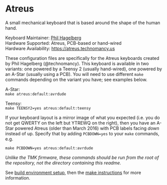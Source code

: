 Atreus
======

A small mechanical keyboard that is based around the shape of the human hand.

Keyboard Maintainer: [Phil Hagelberg](https://github.com/technomancy)  
Hardware Supported: Atreus, PCB-based or hand-wired  
Hardware Availability: https://atreus.technomancy.us

These configuration files are specifically for the Atreus keyboards created by Phil Hagelberg (@technomancy). This keyboard is available in two variants: one powered by a Teensy 2 (usually hand-wired), one powered by an A-Star (usually using a PCB). You will need 
to use different `make` commands depending on the variant you have; see examples below.

A-Star:\
`make atreus:default:avrdude`

Teensy:\
`make TEENSY2=yes atreus:default:teensy`
 
If your keyboard layout is a mirror image of what you expected (i.e. you do not get QWERTY on the left but YTREWQ on the right), then you have an A-Star powered Atreus (older than March 2016) with PCB labels facing *down* instead of up. Specify that by adding `PCBDOWN=yes` to your `make` commands, e.g.

`make PCBDOWN=yes atreus:default:avrdude`

*Unlike the TMK firmware, these commands should be run from the root of the repository, not the directory containing this readme.*

See [build environment setup](https://docs.qmk.fm/#/getting_started_build_tools), then the [make instructions](https://docs.qmk.fm/#/getting_started_make_guide) for more information.

